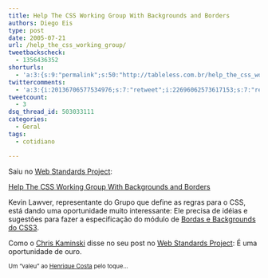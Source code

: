 ```yaml
---
title: Help The CSS Working Group With Backgrounds and Borders
authors: Diego Eis
type: post
date: 2005-07-21
url: /help_the_css_working_group/
tweetbackscheck:
  - 1356436352
shorturls:
  - 'a:3:{s:9:"permalink";s:50:"http://tableless.com.br/help_the_css_working_group";s:7:"tinyurl";s:26:"http://tinyurl.com/3baev35";s:4:"isgd";s:19:"http://is.gd/uer6Rn";}'
twittercomments:
  - 'a:3:{i:20136706577534976;s:7:"retweet";i:22696062573617153;s:7:"retweet";i:60087437250134016;s:7:"retweet";}'
tweetcount:
  - 3
dsq_thread_id: 503033111
categories:
  - Geral
tags:
  - cotidiano

---
```

Saiu no [Web Standards Project][1]:
  
[Help The CSS Working Group With Backgrounds and Borders][2] 

Kevin Lawver, representante do Grupo que define as regras para o CSS, está dando uma oportunidade muito interessante: Ele precisa de idéias e sugestões para fazer a especificação do módulo de [Bordas e Backgrounds do CSS3][3]. 

Como o [Chris Kaminski][4] disse no seu post no [Web Standards Project][1]: É uma oportunidade de ouro. 

<small>Um &#8220;valeu&#8221; ao <a href="http://www.webroom.com.br/">Henrique Costa</a> pelo toque&#8230; </small>

 [1]: http://webstandards.org/buzz/archive/2005_07.html#a000538
 [2]: http://www.lawver.net/archive/2005/07/18/h16_help_the_css_working_group_with_backgrounds_and_borders.php
 [3]: http://www.w3.org/TR/2005/WD-css3-background-20050216/
 [4]: http://webstandards.org/about/bios/ckaminski.html